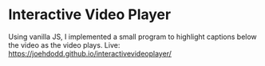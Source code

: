 # Interactive Video Player
Using vanilla JS, I implemented a small program to highlight captions below the video as the video plays.
Live: https://joehdodd.github.io/interactivevideoplayer/
